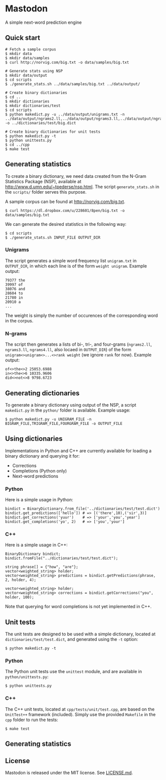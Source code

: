 # Mastodon

A simple next-word prediction engine

## Quick start

```
# Fetch a sample corpus
$ mkdir data
$ mkdir data/samples
$ curl http://norvig.com/big.txt -o data/samples/big.txt

# Generate stats using NSP
$ mkdir data/output
$ cd scripts
$ ./generate_stats.sh ../data/samples/big.txt ../data/output/

# Create binary dictionaries
$ cd ..
$ mkdir dictionaries
$ mkdir dictionaries/test
$ cd scripts
$ python makedict.py -u ../data/output/unigrams.txt -n ../data/output/ngrams2.ll,../data/output/ngrams3.ll,../data/output/ngrams4.ll -o ../dictionaries/test/big.dict

# Create binary dictionaries for unit tests
$ python makedict.py -t
$ python unittests.py
$ cd ../cpp
$ make test
```

## Generating statistics

To create a binary dictionary, we need data created from the N-Gram Statistics Package (NSP), available at http://www.d.umn.edu/~tpederse/nsp.html. The script `generate_stats.sh` in the `scripts/` folder serves this purpose.

A sample corpus can be found at http://norvig.com/big.txt.


```
$ curl https://dl.dropbox.com/u/228601/8pen/big.txt -o data/samples/big.txt
```

We can generate the desired statistics in the following way:

```
$ cd scripts
$ ./generate_stats.sh INPUT_FILE OUTPUT_DIR
```

### Unigrams

The script generates a simple word frequency list `unigram.txt` in `OUTPUT_DIR`, in which each line is of the form `weight unigram`. Example output:

```
79377 the
39997 of
38076 and
28604 to
21780 in
20910 a
...
```

The weight is simply the number of occurences of the corresponding word in the corpus.

### N-grams

The script then generates a lists of bi-, tri-, and four-grams (`ngrams2.ll`, `ngrams3.ll`, `ngrams4.ll`, also locaed in `OUTPUT_DIR`) of the form `unigram<>unigram<>...<>rank weight` (we ignore `rank` for now). Example output:

```
of<>the<>2 25053.6988
in<>the<>6 10335.9606
did<>not<>8 9798.6723
```

## Generating dictionaries

To generate a binary dictionary using output of the NSP, a script `makedict.py` in the `python/` folder is available. Example usage:

```
$ python makedict.py -u UNIGRAM_FILE -n BIGRAM_FILE,TRIGRAM_FILE,FOURGRAM_FILE -o OUTPUT_FILE
```

## Using dictionaries

Implementations in Python and C++ are currently available for loading a binary dictionary and querying it for:

* Corrections
* Completions (Python only)
* Next-word predictions

### Python

Here is a simple usage in Python:

```
bindict = BinaryDictionary.from_file('../dictionaries/test/test.dict')
bindict.get_predictions(['hello']) # => [('there',10),('sir',3)]
bindict.get_corrections('yuur')    # => ['your','you','year']
bindict.get_completions('yo', 2)   # => ['you','your']
```

### C++

Here is a simple usage in C++:

```
BinaryDictionary bindict;
bindict.fromFile("../dictionaries/test/test.dict");

string phrase[] = {"how", "are"};
vector<weighted_string> holder;
vector<weighted_string> predictions = bindict.getPredictions(phrase, 2, holder, 4);

vector<weighted_string> holder;
vector<weighted_string> corrections = bindict.getCorrections("you", holder, 100);
```

Note that querying for word completions is not yet implemented in C++.

## Unit tests

The unit tests are designed to be used with a simple dictionary, located at `dictionaries/test/test.dict`, and generated using the `-t` option:

```
$ python makedict.py -t
```

### Python

The Python unit tests use the `unittest` module, and are available in `python/unittests.py`:

```
$ python unittests.py
```

### C++

The C++ unit tests, located at `cpp/tests/unit/test.cpp`, are based on the `UnitTest++` framework (included). Simply use the provided `Makefile` in the `cpp` folder to run the tests:

```
$ make test
```

## Generating statistics

## License

Mastodon is released under the MIT license. See [LICENSE.md](https://github.com/michaelfester/mastodon/blob/develop/LICENSE.md).
